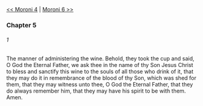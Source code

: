 [<< Moroni 4](Moroni%204)  |  [Moroni 6 >>](Moroni%206)

### Chapter 5
###### 1
The manner of administering the wine. Behold, they took the cup and said, O God the Eternal Father, we ask thee in the name of thy Son Jesus Christ to bless and sanctify this wine to the souls of all those who drink of it, that they may do it in remembrance of the blood of thy Son, which was shed for them, that they may witness unto thee, O God the Eternal Father, that they do always remember him, that they may have his spirit to be with them. Amen.
